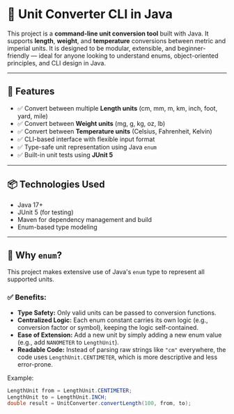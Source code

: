 # 📏 Unit Converter CLI in Java

This project is a **command-line unit conversion tool** built with Java. It supports **length**, **weight**, and **temperature** conversions between metric and imperial units. It is designed to be modular, extensible, and beginner-friendly — ideal for anyone looking to understand enums, object-oriented principles, and CLI design in Java.

---

## 🚀 Features

- ✅ Convert between multiple **Length units** (cm, mm, m, km, inch, foot, yard, mile)
- ✅ Convert between **Weight units** (mg, g, kg, oz, lb)
- ✅ Convert between **Temperature units** (Celsius, Fahrenheit, Kelvin)
- ✅ CLI-based interface with flexible input format
- ✅ Type-safe unit representation using Java `enum`
- ✅ Built-in unit tests using **JUnit 5**

---

## 📦 Technologies Used

- Java 17+
- JUnit 5 (for testing)
- Maven for dependency management and build
- Enum-based type modeling

---

## 🧠 Why `enum`?

This project makes extensive use of Java's `enum` type to represent all supported units.

### ✅ Benefits:

- **Type Safety:** Only valid units can be passed to conversion functions.
- **Centralized Logic:** Each enum constant carries its own logic (e.g., conversion factor or symbol), keeping the logic self-contained.
- **Ease of Extension:** Add a new unit by simply adding a new enum value (e.g., add `NANOMETER` to `LengthUnit`).
- **Readable Code:** Instead of parsing raw strings like `"cm"` everywhere, the code uses `LengthUnit.CENTIMETER`, which is more descriptive and less error-prone.

Example:

```java
LengthUnit from = LengthUnit.CENTIMETER;
LengthUnit to = LengthUnit.INCH;
double result = UnitConverter.convertLength(100, from, to);

```
